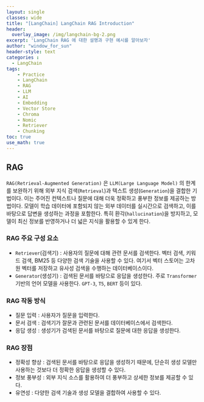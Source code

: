 ```yaml
--- 
layout: single
classes: wide
title: "[LangChain] LangChain RAG Introduction"
header:
  overlay_image: /img/langchain-bg-2.png
excerpt: 'LangChain RAG 에 대한 설명과 구현 예시를 알아보자'
author: "window_for_sun"
header-style: text
categories :
  - LangChain
tags:
    - Practice
    - LangChain
    - RAG
    - LLM
    - AI
    - Embedding
    - Vector Store
    - Chroma
    - Nomic
    - Retriever
    - Chunking
toc: true
use_math: true
---  
```


## RAG
`RAG(Retrieval-Augmented Generation)` 은 `LLM(Large Language Model)` 의 한계를 보완하기 위해 외부 지식 검색(`Retrieval`)과 
텍스트 생성(`Generation`)을 결합한 기법이다. 
이는 주어진 컨텍스트나 질문에 대해 더욱 정확하고 풍부한 정보를 제공하는 방법이다. 
모델이 학습 데이터에 포함되지 않는 외부 데이터를 실시간으로 검색하고, 
이를 바탕으로 답변을 생성하는 과정을 포함한다. 
특히 환각(`hallucination`)을 방지하고, 모델이 최신 정보를 반영하거나 더 넓은 지식을 활용할 수 있게 한다.  

### RAG 주요 구성 요소
- `Retriever`(검색기) : 사용자의 질문에 대해 관련 문서를 검색한다. 벡터 검색, 키워드 검색, BM25 등 다양한 검색 기술을 사용할 수 있다. 여기서 벡터 스토어는 고차원 벡터를 저장하고 유사성 검색을 수행하는 데이터베이스이다. 
- `Generator`(생성기) : 검색된 문서를 바탕으로 응답을 생성한다. 주로 `Transformer` 기반의 언어 모델을 사용한다. `GPT-3`, `T5`, `BERT` 등이 있다.

### RAG 작동 방식
- 질문 입력 : 사용자가 질문을 입력한다. 
- 문서 검색 : 검색기가 잘문과 관련된 문서를 데이터베이스에서 검색한다. 
- 응답 생성 : 생성기가 검색된 문서를 바탕으로 질문에 대한 응답을 생성한다. 

### RAG 장점
- 정확성 향상 : 검색된 문서를 바탕으로 응답을 생성하기 때문에, 단순히 생성 모델만 사용하는 것보다 더 정확한 응답을 생성할 수 있다. 
- 정보 풍부성 : 외부 지식 소스를 활용하여 더 풍부하고 상세한 정보를 제공할 수 있다. 
- 유연성 : 다양한 검색 기술과 생성 모델을 결합하여 사용할 수 있다. 
